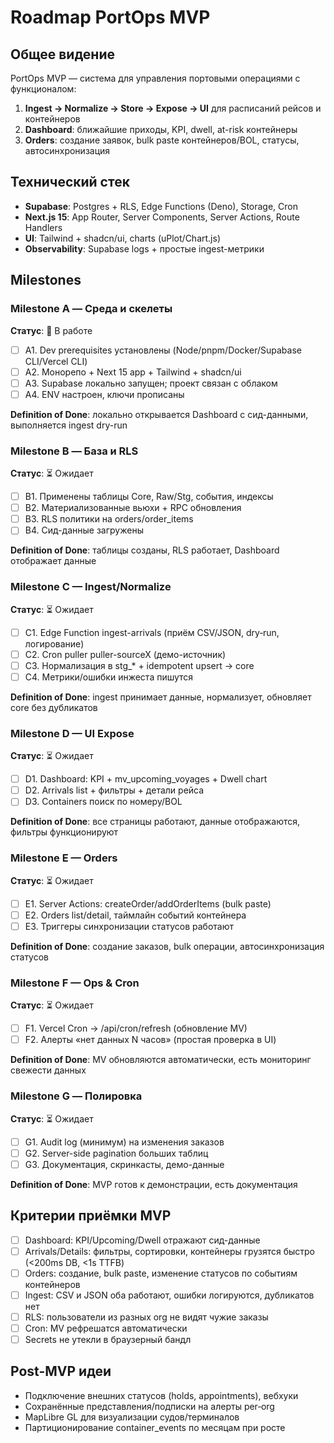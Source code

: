 # Roadmap PortOps MVP

## Общее видение

PortOps MVP — система для управления портовыми операциями с функционалом:

1. **Ingest → Normalize → Store → Expose → UI** для расписаний рейсов и контейнеров
2. **Dashboard**: ближайшие приходы, KPI, dwell, at-risk контейнеры
3. **Orders**: создание заявок, bulk paste контейнеров/BOL, статусы, автосинхронизация

## Технический стек

- **Supabase**: Postgres + RLS, Edge Functions (Deno), Storage, Cron
- **Next.js 15**: App Router, Server Components, Server Actions, Route Handlers
- **UI**: Tailwind + shadcn/ui, charts (uPlot/Chart.js)
- **Observability**: Supabase logs + простые ingest-метрики

## Milestones

### Milestone A — Среда и скелеты
**Статус**: 🚧 В работе

- [ ] A1. Dev prerequisites установлены (Node/pnpm/Docker/Supabase CLI/Vercel CLI)
- [ ] A2. Монорепо + Next 15 app + Tailwind + shadcn/ui
- [ ] A3. Supabase локально запущен; проект связан с облаком
- [ ] A4. ENV настроен, ключи прописаны

**Definition of Done**: локально открывается Dashboard с сид-данными, выполняется ingest dry-run

### Milestone B — База и RLS
**Статус**: ⏳ Ожидает

- [ ] B1. Применены таблицы Core, Raw/Stg, события, индексы
- [ ] B2. Материализованные вьюхи + RPC обновления
- [ ] B3. RLS политики на orders/order_items
- [ ] B4. Сид-данные загружены

**Definition of Done**: таблицы созданы, RLS работает, Dashboard отображает данные

### Milestone C — Ingest/Normalize
**Статус**: ⏳ Ожидает

- [ ] C1. Edge Function ingest-arrivals (приём CSV/JSON, dry‑run, логирование)
- [ ] C2. Cron puller puller-sourceX (демо-источник)
- [ ] C3. Нормализация в stg_* + idempotent upsert → core
- [ ] C4. Метрики/ошибки инжеста пишутся

**Definition of Done**: ingest принимает данные, нормализует, обновляет core без дубликатов

### Milestone D — UI Expose
**Статус**: ⏳ Ожидает

- [ ] D1. Dashboard: KPI + mv_upcoming_voyages + Dwell chart
- [ ] D2. Arrivals list + фильтры + детали рейса
- [ ] D3. Containers поиск по номеру/BOL

**Definition of Done**: все страницы работают, данные отображаются, фильтры функционируют

### Milestone E — Orders
**Статус**: ⏳ Ожидает

- [ ] E1. Server Actions: createOrder/addOrderItems (bulk paste)
- [ ] E2. Orders list/detail, таймлайн событий контейнера
- [ ] E3. Триггеры синхронизации статусов работают

**Definition of Done**: создание заказов, bulk операции, автосинхронизация статусов

### Milestone F — Ops & Cron
**Статус**: ⏳ Ожидает

- [ ] F1. Vercel Cron → /api/cron/refresh (обновление MV)
- [ ] F2. Алерты «нет данных N часов» (простая проверка в UI)

**Definition of Done**: MV обновляются автоматически, есть мониторинг свежести данных

### Milestone G — Полировка
**Статус**: ⏳ Ожидает

- [ ] G1. Audit log (минимум) на изменения заказов
- [ ] G2. Server-side pagination больших таблиц
- [ ] G3. Документация, скринкасты, демо-данные

**Definition of Done**: MVP готов к демонстрации, есть документация

## Критерии приёмки MVP

- [ ] Dashboard: KPI/Upcoming/Dwell отражают сид-данные
- [ ] Arrivals/Details: фильтры, сортировки, контейнеры грузятся быстро (<200ms DB, <1s TTFB)
- [ ] Orders: создание, bulk paste, изменение статусов по событиям контейнеров
- [ ] Ingest: CSV и JSON оба работают, ошибки логируются, дубликатов нет
- [ ] RLS: пользователи из разных org не видят чужие заказы
- [ ] Cron: MV рефрешатся автоматически
- [ ] Secrets не утекли в браузерный бандл

## Post-MVP идеи

- Подключение внешних статусов (holds, appointments), вебхуки
- Сохранённые представления/подписки на алерты per‑org
- MapLibre GL для визуализации судов/терминалов
- Партиционирование container_events по месяцам при росте
